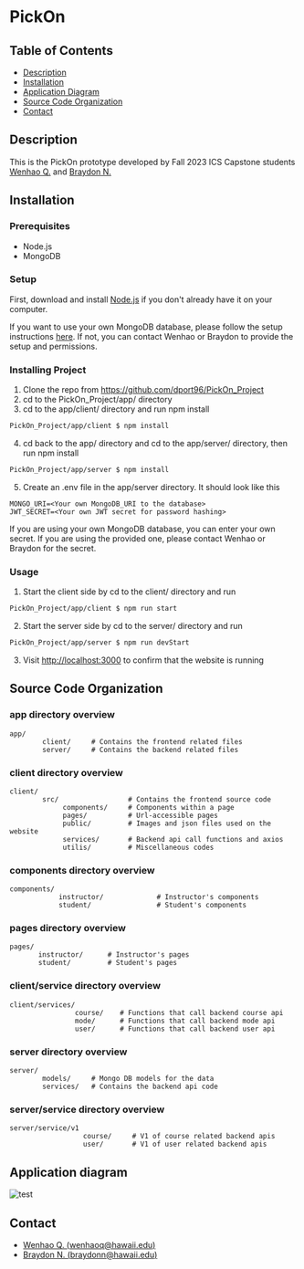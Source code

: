 # PickOn

## Table of Contents
* [Description](#description)
* [Installation](#installation)
* [Application Diagram](#application-diagram)
* [Source Code Organization](#source-code-organization)
* [Contact](#contact)


## Description

This is the PickOn prototype developed by Fall 2023 ICS Capstone students [Wenhao Q.](https://github.com/wenhaoq20) and [Braydon N.](https://github.com/Breadonn)

## Installation

### Prerequisites
- Node.js
- MongoDB

### Setup

First, download and install [Node.js](https://nodejs.org/en/) if you don't already have it on your computer.

If you want to use your own MongoDB database, please follow the setup instructions [here](https://www.mongodb.com/free-cloud-database). If not, you can contact Wenhao or Braydon to provide the setup and permissions.

### Installing Project

1. Clone the repo from https://github.com/dport96/PickOn_Project
2. cd to the PickOn_Project/app/ directory
3. cd to the app/client/ directory and run npm install
```bash
PickOn_Project/app/client $ npm install
```
4. cd back to the app/ directory and cd to the app/server/ directory, then run npm install
```bash
PickOn_Project/app/server $ npm install
```
5. Create an .env file in the app/server directory. It should look like this
```
MONGO_URI=<Your own MongoDB_URI to the database>
JWT_SECRET=<Your own JWT secret for password hashing>
```
If you are using your own MongoDB database, you can enter your own secret. If you are using the provided one, please contact Wenhao or Braydon for the secret.

### Usage
1. Start the client side by cd to the client/ directory and run
```bash
PickOn_Project/app/client $ npm run start
```
2. Start the server side by cd to the server/ directory and run
```bash
PickOn_Project/app/server $ npm run devStart
```
3. Visit [http://localhost:3000](http://localhost:3000) to confirm that the website is running

## Source Code Organization

### app directory overview
```
app/
        client/     # Contains the frontend related files
        server/     # Contains the backend related files
```

### client directory overview
```
client/ 
        src/                 # Contains the frontend source code
             components/     # Components within a page
             pages/          # Url-accessible pages
             public/         # Images and json files used on the website
             services/       # Backend api call functions and axios
             utilis/         # Miscellaneous codes
```

### components directory overview
```
components/
            instructor/             # Instructor's components
            student/                # Student's components
```

### pages directory overview
```
pages/
       instructor/      # Instructor's pages
       student/         # Student's pages
```

### client/service directory overview

```
client/services/
                course/    # Functions that call backend course api
                mode/      # Functions that call backend mode api
                user/      # Functions that call backend user api
```

### server directory overview

```
server/
        models/     # Mongo DB models for the data
        services/   # Contains the backend api code
```

### server/service directory overview

```
server/service/v1
                  course/     # V1 of course related backend apis
                  user/       # V1 of user related backend apis
```

## Application diagram

![test](https://github.com/dport96/PickOn_Project/assets/89876445/728f100a-4b7c-4118-b2a5-81d9dfb79ae6)

## Contact
- [Wenhao Q. (wenhaoq@hawaii.edu)](mailto:wenhaoq@hawaii.edu)
- [Braydon N. (braydonn@hawaii.edu)](mailto:braydonn@hawaii.edu)
